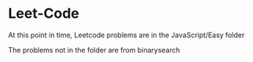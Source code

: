 # Leet-Code
At this point in time, Leetcode problems are in the JavaScript/Easy folder

The problems not in the folder are from binarysearch
